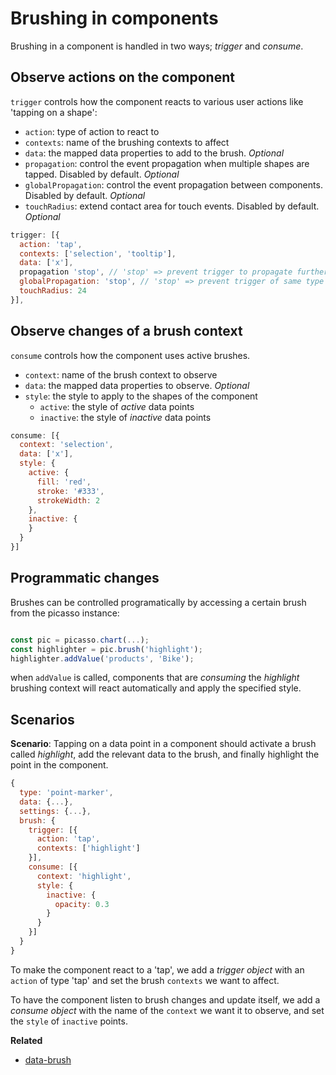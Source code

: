# Brushing in components

Brushing in a component is handled in two ways; _trigger_ and _consume_.

## Observe actions on the component

`trigger` controls how the component reacts to various user actions like 'tapping on a shape':

* `action`: type of action to react to
* `contexts`: name of the brushing contexts to affect
* `data`: the mapped data properties to add to the brush. _Optional_
* `propagation`: control the event propagation when multiple shapes are tapped. Disabled by default. _Optional_
* `globalPropagation`: control the event propagation between components. Disabled by default. _Optional_
* `touchRadius`: extend contact area for touch events. Disabled by default. _Optional_

```js
trigger: [{
  action: 'tap',
  contexts: ['selection', 'tooltip'],
  data: ['x'],
  propagation 'stop', // 'stop' => prevent trigger to propagate further then to first shape || 'data' => only tap on shapes with unique data values
  globalPropagation: 'stop', // 'stop' => prevent trigger of same type to be triggered on other components
  touchRadius: 24
}],
```

## Observe changes of a brush context

 `consume` controls how the component uses active brushes.

* `context`: name of the brush context to observe
* `data`: the mapped data properties to observe. _Optional_
* `style`: the style to apply to the shapes of the component
  * `active`: the style of _active_ data points
  * `inactive`: the style of _inactive_ data points

```js
consume: [{
  context: 'selection',
  data: ['x'],
  style: {
    active: {
      fill: 'red',
      stroke: '#333',
      strokeWidth: 2
    },
    inactive: {
    }
  }
}]
```
## Programmatic changes

Brushes can be controlled programatically by accessing a certain brush from the picasso instance:

```js

const pic = picasso.chart(...);
const highlighter = pic.brush('highlight');
highlighter.addValue('products', 'Bike');

```

when `addValue` is called, components that are _consuming_ the _highlight_ brushing context will react automatically and apply the specified style.


## Scenarios

**Scenario**: Tapping on a data point in a component should activate a brush called _highlight_, add the relevant data to the brush, and finally highlight the point in the component.

```js
{
  type: 'point-marker',
  data: {...},
  settings: {...},
  brush: {
    trigger: [{
      action: 'tap',
      contexts: ['highlight']
    }],
    consume: [{
      context: 'highlight',
      style: {
        inactive: {
          opacity: 0.3
        }
      }
    }]
  }
}

```

To make the component react to a 'tap', we add a _trigger object_ with an `action` of type 'tap' and set the brush `contexts` we want to affect.

To have the component listen to brush changes and update itself, we add a _consume object_ with the name of the `context` we want it to observe, and set the `style` of `inactive` points.

**Related**

* [data-brush](./data-brush.md)
